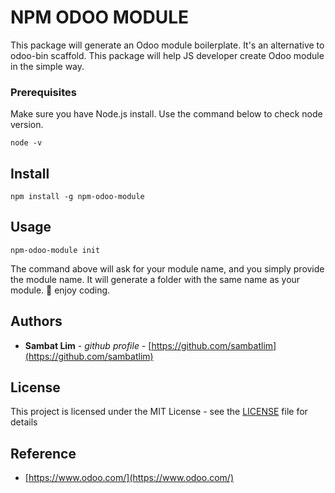 
# NPM ODOO MODULE

This package will generate an Odoo module boilerplate. It's an alternative to odoo-bin scaffold. This package will help JS developer create Odoo module in the simple way.

### Prerequisites
Make sure you have Node.js install. Use the command below to check node version.
```
node -v

```

## Install
```
npm install -g npm-odoo-module
```
## Usage
```
npm-odoo-module init
```
The command above will ask for your module name, and you simply provide the module name.
It will generate a folder with the same name as your module.
 🎉 enjoy coding.



## Authors

* **Sambat Lim** - *github profile* - [https://github.com/sambatlim](https://github.com/sambatlim)


## License

This project is licensed under the MIT License - see the [LICENSE](LICENSE) file for details

## Reference

* [https://www.odoo.com/](https://www.odoo.com/)